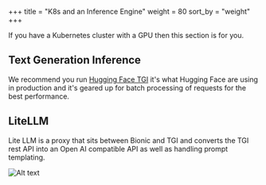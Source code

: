 +++
title = "K8s and an Inference Engine"
weight = 80
sort_by = "weight"
+++

If you have a Kubernetes cluster with a GPU then this section is for you.

## Text Generation Inference

We recommend you run [Hugging Face TGI](https://github.com/huggingface/text-generation-inference) it's what Hugging Face are using in production and it's geared up for batch processing of requests for the best performance.

## LiteLLM

Lite LLM is a proxy that sits between Bionic and TGI and converts the TGI rest API into an Open AI compatible API as well as handling prompt templating.

![Alt text](../../running-locally/arch.png "Architecture")